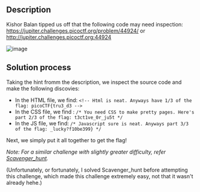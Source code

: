 ## Description
Kishor Balan tipped us off that the following code may need inspection: https://jupiter.challenges.picoctf.org/problem/44924/ 
or http://jupiter.challenges.picoctf.org:44924

![image](https://github.com/neonwuchang/Flags-de-Triomphe/assets/103783716/649134b6-35d5-4151-b2d6-90d647461938)

## Solution process
Taking the hint fromm the description, we inspect the source code and make the following discovies:
- In the HTML file, we find: `<!-- Html is neat. Anyways have 1/3 of the flag: picoCTF{tru3_d3 -->`
- In the CSS file, we find : `/* You need CSS to make pretty pages. Here's part 2/3 of the flag: t3ct1ve_0r_ju5t */`
- In the JS file, we find: `/* Javascript sure is neat. Anyways part 3/3 of the flag: _lucky?f10be399} */`

Next, we simply put it all together to get the flag!

*Note: For a similar challenge with slightly greater difficulty, refer [Scavenger_hunt]().*

(Unfortunately, or fortunately, I solved Scavenger_hunt before attempting this challenge, which made this challenge
extremely easy, not that it wasn't already hehe.)
